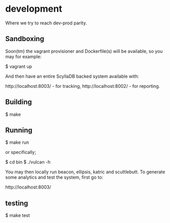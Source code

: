 # development #

Where we try to reach dev-prod parity.

## Sandboxing ##

Soon(tm) the vagrant provisioner and Dockerfile(s) will be available, so you
may for example:

  $ vagrant up

And then have an entire ScyllaDB backed system available with:

  http://localhost:8003/ - for tracking,
  http://localhost:8002/ - for reporting.

## Building ##

  $ make

## Running ##

  $ make run

  or specifically;

  $ cd bin
  $ ./vulcan -h

You may then locally run beacon, ellipsis, katric and scuttlebutt.  To generate
some analytics and test the system, first go to:

  http://localhost:8003/


## testing ##

  $ make test
